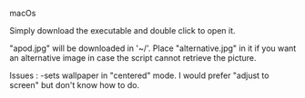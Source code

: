 macOs

Simply download the executable and double click to open it. 

"apod.jpg" will be downloaded in '~/'. Place "alternative.jpg" in it if you want an alternative image in case the script cannot retrieve the picture.


Issues :
  -sets wallpaper in "centered" mode. I would prefer "adjust to screen" but don't know how to do.
